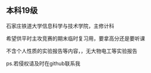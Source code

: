 ## 本科19级

石家庄铁道大学信息科学与技术学院，主修计科

希望供平时主攻竞赛的期末临时复习用，要拿高分还是要听课

不含个人性质的实验报告等内容，，无大物电工等实验报告

ps.若侵权请及时在github联系我
